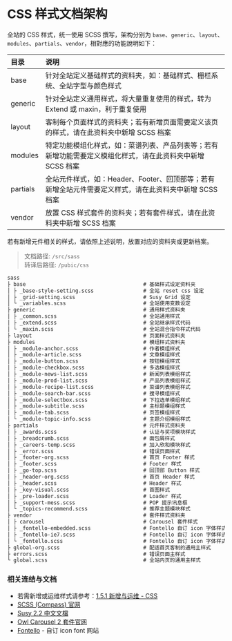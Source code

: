 # CSS 样式文档架构

全站的 CSS 样式，统一使用 SCSS 撰写，架构分别为 `base`、`generic`、`layout`、`modules`、`partials`、`vendor`，相對應的功能說明如下：

| 目录 | 说明 |
| :--- | :--- |
| base | 针对全站定义基础样式的资料夹，如：基础样式、栅栏系统、全站字型与颜色样式 |
| generic | 针对全站定义通用样式，将大量重复使用的样式，转为 Extend 或 maxin，利于重复使用 |
| layout | 客制每个页面样式的资料夹；若有新增页面需要定义该页的样式，请在此资料夹中新增 SCSS 档案 |
| modules | 特定功能模组化样式，如：菜谱列表、产品列表等；若有新增功能需要定义模组化样式，请在此资料夹中新增 SCSS 档案 |
| partials | 全站元件样式，如：Header、Footer、回顶部等；若有新增全站元件需要定义样式，请在此资料夹中新增 SCSS 档案 |
| vendor | 放置 CSS 样式套件的资料夹；若有套件样式，请在此资料夹中新增 SCSS 档案 |

若有新增元件相关的样式，请依照上述说明，放置对应的资料夹或更新档案。
<br/>
> 文档路径: `/src/sass`  
> 转译后路径: `/pubic/css`

```markdown
sass
├ base                                      # 基础样式设定资料夹
│ ├ _base-style-setting.scss                # 全站 reset css 设定   
│ ├ _grid-setting.scss                      # Susy Grid 设定
│ └ _variables.scss                         # 全站使用变数设定
├ generic                                   # 通用样式资料夹
│ ├ _common.scss                            # 全站通用样式
│ ├ _extend.scss                            # 全站继承样式代码
│ └ _maxin.scss                             # 全站混合指令样式代码
├ layout                                    # 页面样式资料夹
├ modules                                   # 模组样式资料夹
│ ├ _module-anchor.scss                     # 作者模组样式
│ ├ _module-article.scss                    # 文章模组样式
│ ├ _module-button.scss                     # 按钮模组样式
│ ├ _module-checkbox.scss                   # 多选模组样式
│ ├ _module-news-list.scss                  # 新闻列表模组样式
│ ├ _module-prod-list.scss                  # 产品列表模组样式
│ ├ _module-recipe-list.scss                # 菜谱列表模组样式
│ ├ _module-search-bar.scss                 # 搜寻模组样式
│ ├ _module-selectbox.scss                  # 下拉选单模组样式
│ ├ _module-subtitle.scss                   # 主标题模组样式
│ ├ _module-tab.scss                        # 页签模组样式
│ └ _module-topic-info.scss                 # 主题介绍模组样式
├ partials                                  # 元件样式资料夹
│ ├ _awards.scss                            # 认证与奖项模块样式
│ ├ _breadcrumb.scss                        # 面包屑样式
│ ├ _careers-temp.scss                      # 加入欣和模块样式
│ ├ _error.scss                             # 错误页面样式
│ ├ _footer-org.scss                        # 首页 Footer 样式
│ ├ _footer.scss                            # Footer 样式
│ ├ _go-top.scss                            # 回顶部 Button 样式
│ ├ _header-org.scss                        # 首页 Header 样式
│ ├ _header.scss                            # Header 样式
│ ├ _key-visual.scss                        # 首图样式
│ ├ _pre-loader.scss                        # Loader 样式
│ ├ _support-mess.scss                      # POP 提示讯息框
│ └ _topics-recommend.scss                  # 推荐主题模块样式
├ vendor                                    # 套件样式资料夹
│ ├ carousel                                # Carousel 套件样式
│ ├ _fontello-embedded.scss                 # Fontello 自订 icon 字体样式 嵌入式
│ ├ _fontello-ie7.scss                      # Fontello 自订 icon 字体样式 for IE7
│ └ _fontello.scss                          # Fontello 自订 icon 字体样式
├ global-org.scss                           # 配适首页客制的通用主样式
├ errors.scss                               # 错误页面主样式
└ global.scss                               # 全站内页的通用主样式
```
### 相关连结与文档
* 若需新增或运维样式请参考：[1.5.1 新增与运维 - CSS](/xin-zeng-yu-wei-yun-f/css.md)
* [SCSS \(Compass\) 官网](http://compass-style.org/)
* [Susy 2.2 中文文檔](https://www.w3cplus.com/preprocessor/susy-docs.html)
* [Owl Carousel 2 套件官网](https://owlcarousel2.github.io/OwlCarousel2/)
* [Fontello](http://fontello.com/) - 自订 icon font 网站




